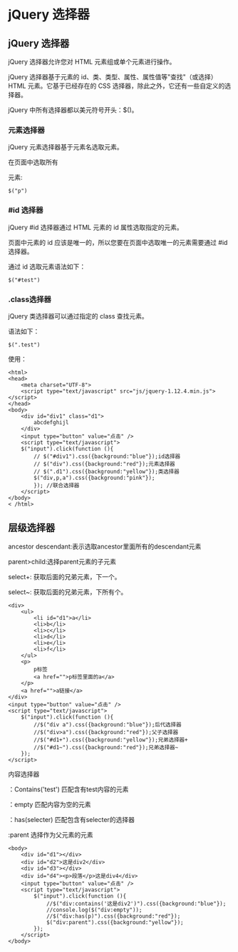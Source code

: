 # jQuery 选择器 #
## jQuery 选择器 ##
jQuery 选择器允许您对 HTML 元素组或单个元素进行操作。

jQuery 选择器基于元素的 id、类、类型、属性、属性值等"查找"（或选择）HTML 元素。它基于已经存在的 CSS 选择器，除此之外，它还有一些自定义的选择器。

jQuery 中所有选择器都以美元符号开头：$()。
### 元素选择器 ###
jQuery 元素选择器基于元素名选取元素。

在页面中选取所有 <p> 元素:

	$("p")
### #id 选择器 ###
jQuery #id 选择器通过 HTML 元素的 id 属性选取指定的元素。

页面中元素的 id 应该是唯一的，所以您要在页面中选取唯一的元素需要通过 #id 选择器。

通过 id 选取元素语法如下：

	$("#test")
### .class选择器 ###
jQuery 类选择器可以通过指定的 class 查找元素。

语法如下：

	$(".test")
使用：

	<html>
	<head>
		<meta charset="UTF-8">
		<script type="text/javascript" src="js/jquery-1.12.4.min.js"></script>
	</head>
	<body>
		<div id="div1" class="d1">
			abcdefghijl
		</div>
		<input type="button" value="点击" />
		<script type="text/javascript">
		$("input").click(function (){
			// $("#div1").css({background:"blue"});id选择器
			// $("div").css({background:"red"});元素选择器
			// $(".d1").css({background:"yellow"});类选择器
			$("div,p,a").css({background:"pink"});
			}); //联合选择器
		</script>
	</body>
	< /html>
## 层级选择器 ##

ancestor descendant:表示选取ancestor里面所有的descendant元素

parent>child:选择parent元素的子元素

select+: 获取后面的兄弟元素，下一个。

select~: 获取后面的兄弟元素，下所有个。

	<div>
		<ul>
			<li id="d1">a</li>
			<li>b</li>
			<li>c</li>
			<li>d</li>
			<li>e</li>
			<li>f</li>
		</ul>
		<p>
			p标签
			<a href="">p标签里面的a</a>
		</p>
		<a href="">a链接</a>
	</div>
	<input type="button" value="点击" />
	<script type="text/javascript">
		$("input").click(function (){
			//$("div a").css({background:"blue"});后代选择器
			//$("div>a").css({background:"red"});父子选择器
			//$("#d1+").css({background:"yellow"});兄弟选择器+
			//$("#d1~").css({background:"red"});兄弟选择器~
		});
	</script>
内容选择器

：Contains('test') 匹配含有test内容的元素

：empty 匹配内容为空的元素

：has(selecter) 匹配包含有selecter的选择器

:parent 选择作为父元素的元素

	<body>
		<div id="d1"></div>
		<div id="d2">这是div2</div>
		<div id="d3"></div>
		<div id="d4"><p>段落</p>这是div4</div>
		<input type="button" value="点击" />
		<script type="text/javascript">
			$("input").click(function (){
				//$("div:contains('这是div2')").css({background:"blue"});
				//console.log($("div:empty"));
				//$("div:has(p)").css({background:"red"});
				$("div:parent").css({background:"yellow"});
			});
		</script>
	</body>